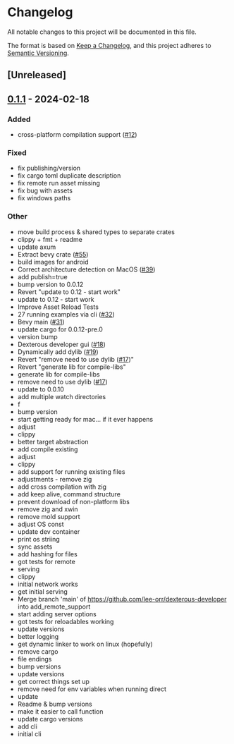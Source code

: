 # Changelog
All notable changes to this project will be documented in this file.

The format is based on [Keep a Changelog](https://keepachangelog.com/en/1.0.0/),
and this project adheres to [Semantic Versioning](https://semver.org/spec/v2.0.0.html).

## [Unreleased]

## [0.1.1](https://github.com/lee-orr/dexterous_developer/compare/dexterous_developer_cli-v0.1.0...dexterous_developer_cli-v0.1.1) - 2024-02-18

### Added
- cross-platform compilation support ([#12](https://github.com/lee-orr/dexterous_developer/pull/12))

### Fixed
- fix publishing/version
- fix cargo toml duplicate description
- fix remote run asset missing
- fix bug with assets
- fix windows paths

### Other
- move build process & shared types to separate crates
- clippy + fmt + readme
- update axum
- Extract bevy crate ([#55](https://github.com/lee-orr/dexterous_developer/pull/55))
- build images for android
- Correct architecture detection on MacOS ([#39](https://github.com/lee-orr/dexterous_developer/pull/39))
- add publish=true
- bump version to 0.0.12
- Revert "update to 0.12 - start work"
- update to 0.12 - start work
- Improve Asset Reload Tests
- 27 running examples via cli ([#32](https://github.com/lee-orr/dexterous_developer/pull/32))
- Bevy main ([#31](https://github.com/lee-orr/dexterous_developer/pull/31))
- update cargo for 0.0.12-pre.0
- version bump
- Dexterous developer gui ([#18](https://github.com/lee-orr/dexterous_developer/pull/18))
- Dynamically add dylib ([#19](https://github.com/lee-orr/dexterous_developer/pull/19))
- Revert "remove need to use dylib ([#17](https://github.com/lee-orr/dexterous_developer/pull/17))"
- Revert "generate lib for compile-libs"
- generate lib for compile-libs
- remove need to use dylib ([#17](https://github.com/lee-orr/dexterous_developer/pull/17))
- update to 0.0.10
- add multiple watch directories
- f
- bump version
- start getting ready for mac... if it ever happens
- adjust
- clippy
- better target abstraction
- add compile existing
- adjust
- clippy
- add support for running existing files
- adjustments - remove zig
- add cross compilation with zig
- add keep alive, command structure
- prevent download of non-platform libs
- remove zig and xwin
- remove mold support
- adjust OS const
- update dev container
- print os striing
- sync assets
- add hashing for files
- got tests for remote
- serving
- clippy
- initial network works
- get initial serving
- Merge branch 'main' of https://github.com/lee-orr/dexterous-developer into add_remote_support
- start adding server options
- got tests for reloadables working
- update versions
- better logging
- get dynamic linker to work on linux (hopefully)
- remove cargo
- file endings
- bump versions
- update versions
- get correct things set up
- remove need for env variables when running direct
- update
- Readme & bump versions
- make it easier to call function
- update cargo versions
- add cli
- initial cli
